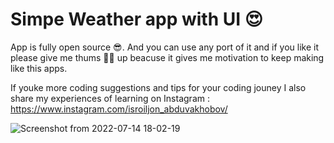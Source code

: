 # Simpe Weather app with UI 😍

App is fully open source 😎. And you can use any port of it 
and if you like it please give me thums 👍🏻 up beacuse it gives me motivation to keep making like this apps. 

If youke more coding suggestions and tips for your coding jouney 
I also share my experiences of learning on Instagram : https://www.instagram.com/isroiljon_abduvakhobov/

![Screenshot from 2022-07-14 18-02-19](https://user-images.githubusercontent.com/65494864/180725979-e28496cb-03e4-49d6-8903-f1478643eae5.png)

